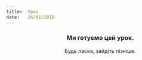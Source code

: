 ```yaml
---
title:  Урок
date:   26/02/2018
---
```


### <center>Ми готуємо цей урок.</center>
<center>Будь ласка, зайдіть пізніше.</center>